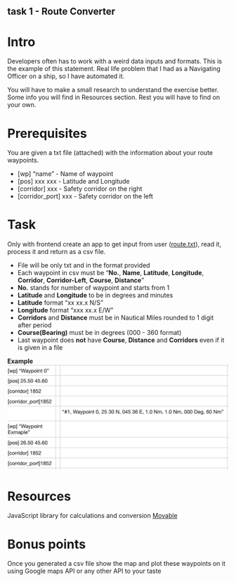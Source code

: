 ## task 1 - Route Converter

# Intro

Developers often has to work with a weird data inputs and formats. This is the example of this statement. Real life problem that I had as a Navigating Officer on a ship, so I have automated it. 

You will have to make a small research to understand the exercise better. Some info you will find in Resources section. Rest you will have to find on your own.

# Prerequisites

You are given a txt file (attached) with the information about your route waypoints. 

- [wp] “name” - Name of waypoint
- [pos] xxx xxx - Latitude and Longitude
- [corridor] xxx - Safety corridor on the right
- [corridor_port] xxx - Safety corridor on the left

# Task 

Only with frontend create an app to get input from user ([route.txt](./route.txt)), read it, process it and return as a csv file. 
 
- File will be only txt and in the format provided
- Each waypoint in csv must be “**No.**, **Name**, **Latitude**, **Longitude**, **Corridor**, **Corridor-Left**, **Course**, **Distance**”
- **No.** stands for number of waypoint and starts from 1
- **Latitude** and **Longitude** to be in degrees and minutes
- **Latitude** format “xx xx.x N/S”
- **Longitude** format “xxx xx.x E/W”
- **Corridors** and **Distance** must be in Nautical Miles rounded to 1 digit after period
- **Course(Bearing)** must be in degrees (000 - 360 format)
- Last waypoint does **not** have **Course**, **Distance** and **Corridors** even if it is given in a file

**Example**
![example-calculations](./example1.jpg)

# Resources
JavaScript library for calculations and conversion 
[Movable](http://www.movable-type.co.uk/scripts/latlong.html?from=48.9613600,-122.0413400&to=48.965496,-122.072989)

# Bonus points
Once you generated a csv file show the map and plot these waypoints on it using Google maps API or any other API to your taste